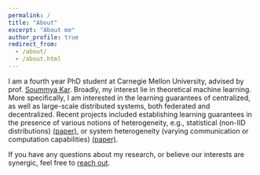 ```yaml
---
permalink: /
title: "About"
excerpt: "About me"
author_profile: true
redirect_from: 
  - /about/
  - /about.html
---
```


I am a fourth year PhD student at Carnegie Mellon University, advised by prof. [Soummya Kar](https://users.ece.cmu.edu/~soummyak/index.html). Broadly, my interest lie in theoretical machine learning. More specifically, I am interested in the learning guarantees of centralized, as well as large-scale distributed systems, both federated and decentralized. Recent projects included establishing learning guarantees in the presence of various notions of heterogeneity, e.g., statistical (non-IID distributions) [(paper)](https://arxiv.org/abs/2209.10866), or system heterogeneity (varying communication or computation capabilities) [(paper)](https://eurasip.org/Proceedings/Eusipco/Eusipco2023/pdfs/0000875.pdf).

If you have any questions about my research, or believe our interests are synergic, feel free to [reach out](mailto:aarmacki@andrew.cmu.edu).

